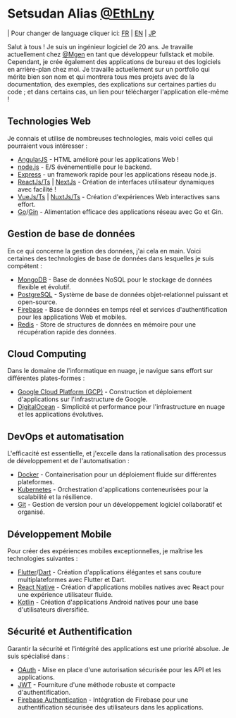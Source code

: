 # Setsudan Alias [@EthLny]

| Pour changer de language cliquer ici: [FR] | [EN] | [JP]

Salut à tous ! Je suis un ingénieur logiciel de 20 ans. Je travaille actuellement chez [@Mgen] en tant que développeur fullstack et mobile. Cependant, je crée également des applications de bureau et des logiciels en arrière-plan chez moi. Je travaille actuellement sur un portfolio qui mérite bien son nom et qui montrera tous mes projets avec de la documentation, des exemples, des explications sur certaines parties du code ; et dans certains cas, un lien pour télécharger l'application elle-même !

## Technologies Web

Je connais et utilise de nombreuses technologies, mais voici celles qui pourraient vous intéresser :

- [AngularJS] - HTML amélioré pour les applications Web !
- [node.js] - E/S événementielle pour le backend.
- [Express] - un framework rapide pour les applications réseau node.js.
- [ReactJs/Ts] | [NextJs] - Création de interfaces utilisateur dynamiques avec facilité !
- [VueJs/Ts] | [NuxtJs/Ts] - Création d'expériences Web interactives sans effort.
- [Go]/[Gin] - Alimentation efficace des applications réseau avec Go et Gin.

## Gestion de base de données

En ce qui concerne la gestion des données, j'ai cela en main. Voici certaines des technologies de base de données dans lesquelles je suis compétent :

- [MongoDB] - Base de données NoSQL pour le stockage de données flexible et évolutif.
- [PostgreSQL] - Système de base de données objet-relationnel puissant et open-source.
- [Firebase] - Base de données en temps réel et services d'authentification pour les applications Web et mobiles.
- [Redis] - Store de structures de données en mémoire pour une récupération rapide des données.

## Cloud Computing

Dans le domaine de l'informatique en nuage, je navigue sans effort sur différentes plates-formes :

- [Google Cloud Platform (GCP)] - Construction et déploiement d'applications sur l'infrastructure de Google.
- [DigitalOcean] - Simplicité et performance pour l'infrastructure en nuage et les applications évolutives.

## DevOps et automatisation

L'efficacité est essentielle, et j'excelle dans la rationalisation des processus de développement et de l'automatisation :

- [Docker] - Containerisation pour un déploiement fluide sur différentes plateformes.
- [Kubernetes] - Orchestration d'applications conteneurisées pour la scalabilité et la résilience.
- [Git] - Gestion de version pour un développement logiciel collaboratif et organisé.

## Développement Mobile

Pour créer des expériences mobiles exceptionnelles, je maîtrise les technologies suivantes :

- [Flutter]/[Dart] - Création d'applications élégantes et sans couture multiplateformes avec Flutter et Dart.
- [React Native] - Création d'applications mobiles natives avec React pour une expérience utilisateur fluide.
- [Kotlin] - Création d'applications Android natives pour une base d'utilisateurs diversifiée.

## Sécurité et Authentification

Garantir la sécurité et l'intégrité des applications est une priorité absolue. Je suis spécialisé dans :

- [OAuth] - Mise en place d'une autorisation sécurisée pour les API et les applications.
- [JWT] - Fourniture d'une méthode robuste et compacte d'authentification.
- [Firebase Authentication] - Intégration de Firebase pour une authentification sécurisée des utilisateurs dans les applications.

[node.js]: <https://nodejs.org>
[express]: <https://expressjs.com>
[AngularJS]: <https://angularjs.org>
[ReactJs/Ts]: <https://react.dev/>
[NextJs]: <https://nextjs.org/>
[React Native]: <https://reactnative.dev/>
[VueJS/Ts]: <https://vuejs.org/>
[NuxtJS/Ts]: <https://nuxt.com/>
[Go]: <https://go.dev/>
[Gin]:<https://gin-gonic.com/>
[Flutter]:<https://flutter.dev/>
[Dart]: <https://dart.dev/>
[@EthLny]: <https://github.com/ethlny>
[@Mgen]: <https://mgen.fr>
[MongoDB]: <https://mongodb.com>
[PostgreSQL]: <https://www.postgresql.org/>
[Firebase]: <https://firebase.com>
[Firebase Authentication]: <https://firebase.com>
[Redis]: <https://redis.io>
[Google Cloud Platform (GCP)]: <https://https://cloud.google.com/>
[DigitalOcean]: <https://www.digitalocean.com/>
[Docker]:<https://docker.io>
[Kubernetes]: <https://kubernetes.io/>
[Git]: <https://git-scm.com/>
[Kotlin]:<https://kotlinlang.org/>
[OAuth]: <https://oauth.net/>
[JWT]:<https://jwt.io/>

[FR]: <https://github.com/Setsudan/Setsudan/blob/main/README.fr.md>
[EN]: <https://github.com/Setsudan>
[JP]: <https://github.com/Setsudan/Setsudan/blob/main/README.jp.md>